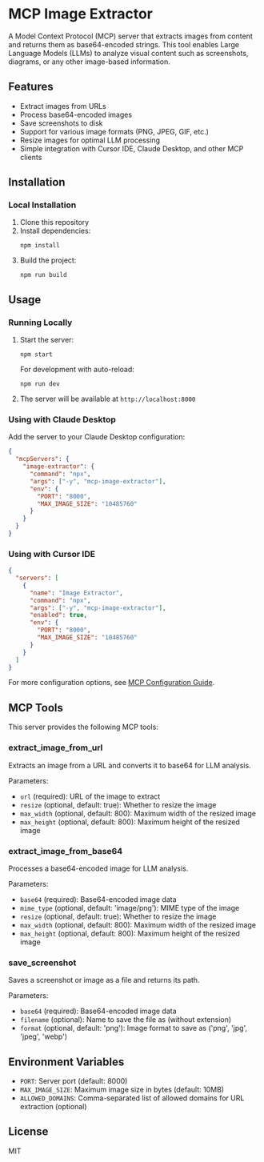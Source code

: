 # MCP Image Extractor

A Model Context Protocol (MCP) server that extracts images from content and returns them as base64-encoded strings. This tool enables Large Language Models (LLMs) to analyze visual content such as screenshots, diagrams, or any other image-based information.

## Features

- Extract images from URLs
- Process base64-encoded images
- Save screenshots to disk
- Support for various image formats (PNG, JPEG, GIF, etc.)
- Resize images for optimal LLM processing
- Simple integration with Cursor IDE, Claude Desktop, and other MCP clients

## Installation

### Local Installation

1. Clone this repository
2. Install dependencies:
   ```
   npm install
   ```
3. Build the project:
   ```
   npm run build
   ```

## Usage

### Running Locally

1. Start the server:
   ```
   npm start
   ```
   
   For development with auto-reload:
   ```
   npm run dev
   ```

2. The server will be available at `http://localhost:8000`

### Using with Claude Desktop

Add the server to your Claude Desktop configuration:

```json
{
  "mcpServers": {
    "image-extractor": {
      "command": "npx",
      "args": ["-y", "mcp-image-extractor"],
      "env": {
        "PORT": "8000",
        "MAX_IMAGE_SIZE": "10485760"
      }
    }
  }
}
```

### Using with Cursor IDE


```json
{
  "servers": [
    {
      "name": "Image Extractor",
      "command": "npx",
      "args": ["-y", "mcp-image-extractor"],
      "enabled": true,
      "env": {
        "PORT": "8000",
        "MAX_IMAGE_SIZE": "10485760"
      }
    }
  ]
}
```

For more configuration options, see [MCP Configuration Guide](docs/mcp_configuration.md).

## MCP Tools

This server provides the following MCP tools:

### extract_image_from_url

Extracts an image from a URL and converts it to base64 for LLM analysis.

Parameters:
- `url` (required): URL of the image to extract
- `resize` (optional, default: true): Whether to resize the image
- `max_width` (optional, default: 800): Maximum width of the resized image
- `max_height` (optional, default: 800): Maximum height of the resized image

### extract_image_from_base64

Processes a base64-encoded image for LLM analysis.

Parameters:
- `base64` (required): Base64-encoded image data
- `mime_type` (optional, default: 'image/png'): MIME type of the image
- `resize` (optional, default: true): Whether to resize the image
- `max_width` (optional, default: 800): Maximum width of the resized image
- `max_height` (optional, default: 800): Maximum height of the resized image

### save_screenshot

Saves a screenshot or image as a file and returns its path.

Parameters:
- `base64` (required): Base64-encoded image data
- `filename` (optional): Name to save the file as (without extension)
- `format` (optional, default: 'png'): Image format to save as ('png', 'jpg', 'jpeg', 'webp')

## Environment Variables

- `PORT`: Server port (default: 8000)
- `MAX_IMAGE_SIZE`: Maximum image size in bytes (default: 10MB)
- `ALLOWED_DOMAINS`: Comma-separated list of allowed domains for URL extraction (optional)

## License

MIT 

